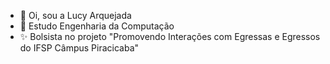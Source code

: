 - 👋 Oi, sou a Lucy Arquejada
- 🌱 Estudo Engenharia da Computação
- ✨ Bolsista no projeto "Promovendo Interações com Egressas e Egressos do IFSP Câmpus Piracicaba"




<!---
arquejadalucy/arquejadalucy is a ✨ special ✨ repository because its `README.md` (this file) appears on your GitHub profile.
You can click the Preview link to take a look at your changes.
--->
